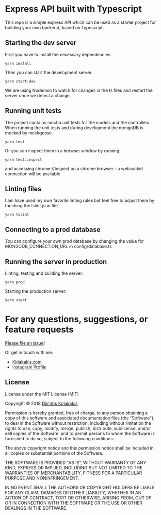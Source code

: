 # Express API built with Typescript

This repo is a simple express API which can be used as a starter project for building your own backend, based on Typescript.

## Starting the dev server

First you have to install the necessary dependencies.

```yarn install```

Then you can start the development server.

```yarn start:dev```

We are using Nodemon to watch for changes in the ts files and restart the server once we detect a change.

## Running unit tests

The project contains mocha unit tests for the models and the controllers. When running the unit tests and during development the mongoDB is mocked by mockgoose.

```yarn test```

Or you can inspect them in a browser window by running:

```yarn test:inspect```

and accessing chrome://inspect on a chrome browser - a websocket connection will be available

## Linting files

I am have used my own favorite linting rules but feel free to adjust them by touching the tslint.json file.

```yarn tslint```

## Connecting to a prod database

You can configure your own prod database by changing the value for MONGODB_CONNECTION_URL in config/database.ts

## Running the server in production

Linting, testing and building the server:

```yarn prod```

Starting the production server:

```yarn start```

# For any questions, suggestions, or feature requests

[Please file an issue](https://github.com/dkiriakakis/dkiriakakis/ts-simple-backend/issues)!

Or get in touch with me:
- [Kiriakakis.com](https://kiriakakis.com)
- [Instagram Profile](https://instagram.com/dimitris.kiriakakis)

## License

License under the MIT License (MIT)

Copyright © 2018 [Dimitris Kiriakakis](http://www.kiriakakis.com)

Permission is hereby granted, free of charge, to any person obtaining a copy of this software and associated documentation files (the "Software"), to deal in the Software without restriction, including without limitation the rights to use, copy, modify, merge, publish, distribute, sublicense, and/or sell copies of the Software, and to permit persons to whom the Software is furnished to do so, subject to the following conditions:

The above copyright notice and this permission notice shall be included in all copies or substantial portions of the Software.

THE SOFTWARE IS PROVIDED "AS IS", WITHOUT WARRANTY OF ANY KIND, EXPRESS OR IMPLIED, INCLUDING BUT NOT LIMITED TO THE WARRANTIES OF MERCHANTABILITY, FITNESS FOR A PARTICULAR PURPOSE AND NONINFRINGEMENT. 

IN NO EVENT SHALL THE AUTHORS OR COPYRIGHT HOLDERS BE LIABLE FOR ANY CLAIM, DAMAGES OR OTHER LIABILITY, WHETHER IN AN ACTION OF CONTRACT, TORT OR OTHERWISE, ARISING FROM, OUT OF OR IN CONNECTION WITH THE SOFTWARE OR THE USE OR OTHER DEALINGS IN THE SOFTWARE.